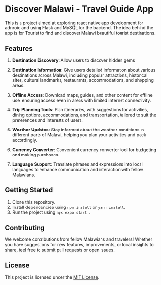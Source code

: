 # Discover Malawi - Travel Guide App
This is a project aimed at exploring react native app development for adnroid and using Flask and MySQL for the backend.
The idea behind the app is for Tourist to find and discover Malawi beautiful tourist destinations.

## Features

1. **Destination Discovery**: Allow users to discover hidden gems

2. **Destination Information**: Give users detailed information about various destinations across Malawi, including popular attractions, historical sites, cultural landmarks, restaurants, accommodations, and shopping areas.

3. **Offline Access**: Download maps, guides, and other content for offline use, ensuring access even in areas with limited internet connectivity.

4. **Trip Planning Tools**: Plan itineraries, with suggestions for activities, dining options, accommodations, and transportation, tailored to suit the preferences and interests of users.

5. **Weather Updates**: Stay informed about the weather conditions in different parts of Malawi, helping you plan your activities and pack accordingly.

6. **Currency Converter**: Convenient currency converter tool for budgeting and making purchases.

7. **Language Support**: Translate phrases and expressions into local languages to enhance communication and interaction with fellow Malawians.

## Getting Started

1. Clone this repository.
2. Install dependencies using `npm install` or `yarn install`.
3. Run the project using `npx expo start `.

## Contributing

We welcome contributions from fellow Malawians and travelers! Whether you have suggestions for new features, improvements, or local insights to share, feel free to submit pull requests or open issues.

## License

This project is licensed under the [MIT License](LICENSE).
